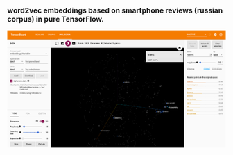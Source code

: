 ### word2vec embeddings based on smartphone reviews (russian corpus) in pure TensorFlow.

![Image](embeddings.png "Tensorboard screen")
